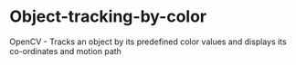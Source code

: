 # Object-tracking-by-color
OpenCV - Tracks an object by its predefined color values and displays its co-ordinates and motion path

